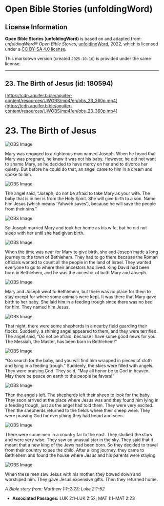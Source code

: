 # Open Bible Stories (unfoldingWord)

## License Information

**Open Bible Stories (unfoldingWord)** is based on and adapted from: _unfoldingWord® Open Bible Stories_, [unfoldingWord](https://unfoldingword.org/utw), 2022, which is licensed under a [CC BY-SA 4.0 license](https://creativecommons.org/licenses/by-sa/4.0/legalcode.en).

This markdown version (created `2025-10-16`) is provided under the same license.



--------------------------------

## 23. The Birth of Jesus (id: 180594)

[https://cdn.aquifer.bible/aquifer-content/resources/UWOBS/mp4/en/obs_23_360p.mp4](https://cdn.aquifer.bible/aquifer-content/resources/UWOBS/mp4/en/obs_23_360p.mp4)

23\. The Birth of Jesus
=======================

![OBS Image](https://cdn.aquifer.bible/aquifer-content/resources/UWOBS/jpg/360px/obs-en-23-01.jpg)

Mary was engaged to a righteous man named Joseph. When he heard that Mary was pregnant, he knew it was not his baby. However, he did not want to shame Mary, so he decided to have mercy on her and to divorce her quietly. But before he could do that, an angel came to him in a dream and spoke to him.

![OBS Image](https://cdn.aquifer.bible/aquifer-content/resources/UWOBS/jpg/360px/obs-en-23-02.jpg)

The angel said, “Joseph, do not be afraid to take Mary as your wife. The baby that is in her is from the Holy Spirit. She will give birth to a son. Name him Jesus (which means ‘Yahweh saves’), because he will save the people from their sins.”

![OBS Image](https://cdn.aquifer.bible/aquifer-content/resources/UWOBS/jpg/360px/obs-en-23-03.jpg)

So Joseph married Mary and took her home as his wife, but he did not sleep with her until she had given birth.

![OBS Image](https://cdn.aquifer.bible/aquifer-content/resources/UWOBS/jpg/360px/obs-en-23-04.jpg)

When the time was near for Mary to give birth, she and Joseph made a long journey to the town of Bethlehem. They had to go there because the Roman officials wanted to count all the people in the land of Israel. They wanted everyone to go to where their ancestors had lived. King David had been born in Bethlehem, and he was the ancestor of both Mary and Joseph.

![OBS Image](https://cdn.aquifer.bible/aquifer-content/resources/UWOBS/jpg/360px/obs-en-23-05.jpg)

Mary and Joseph went to Bethlehem, but there was no place for them to stay except for where some animals were kept. It was there that Mary gave birth to her baby. She laid him in a feeding trough since there was no bed for him. They named him Jesus.

![OBS Image](https://cdn.aquifer.bible/aquifer-content/resources/UWOBS/jpg/360px/obs-en-23-06.jpg)

That night, there were some shepherds in a nearby field guarding their flocks. Suddenly, a shining angel appeared to them, and they were terrified. The angel said, “Do not be afraid, because I have some good news for you. The Messiah, the Master, has been born in Bethlehem!”

![OBS Image](https://cdn.aquifer.bible/aquifer-content/resources/UWOBS/jpg/360px/obs-en-23-07.jpg)

“Go search for the baby, and you will find him wrapped in pieces of cloth and lying in a feeding trough.” Suddenly, the skies were filled with angels. They were praising God. They said, “May all honor be to God in heaven. May there be peace on earth to the people he favors!”

![OBS Image](https://cdn.aquifer.bible/aquifer-content/resources/UWOBS/jpg/360px/obs-en-23-08.jpg)

Then the angels left. The shepherds left their sheep to look for the baby. They soon arrived at the place where Jesus was and they found him lying in a feeding trough, just as the angel had told them. They were very excited. Then the shepherds returned to the fields where their sheep were. They were praising God for everything they had heard and seen.

![OBS Image](https://cdn.aquifer.bible/aquifer-content/resources/UWOBS/jpg/360px/obs-en-23-09.jpg)

There were some men in a country far to the east. They studied the stars and were very wise. They saw an unusual star in the sky. They said that it meant that a new king of the Jews had been born. So they decided to travel from their country to see the child. After a long journey, they came to Bethlehem and found the house where Jesus and his parents were staying.

![OBS Image](https://cdn.aquifer.bible/aquifer-content/resources/UWOBS/jpg/360px/obs-en-23-10.jpg)

When these men saw Jesus with his mother, they bowed down and worshiped him. They gave Jesus expensive gifts. Then they returned home.

*A Bible story from: Matthew 1:1–2:23; Luke 2:1–52*

* **Associated Passages:** LUK 2:1–LUK 2:52; MAT 1:1–MAT 2:23


